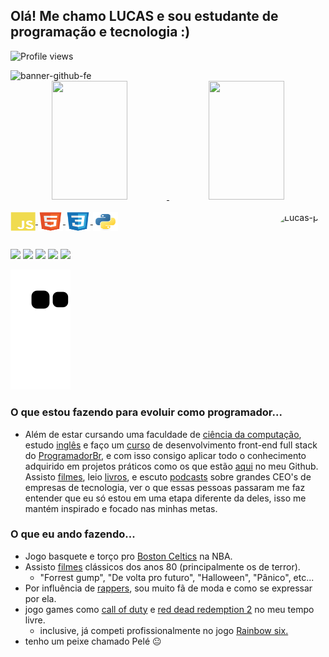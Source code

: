 ## Olá! Me chamo LUCAS e sou estudante de programação e tecnologia :)

![Profile views](https://gpvc.arturio.dev/lucas-marques-0)

<img alt="banner-github-fe" src="https://user-images.githubusercontent.com/111307314/185010860-39f4785d-7ecf-43d2-805b-c783ab713078.png">

<div align="center">
  <a href="https://github.com/lucas-marques-0">
  <img height="190em" width="49%" src="https://github-readme-stats.vercel.app/api?username=lucas-marques-0&show_icons=true&theme=radical&include_all_commits=true&count_private=true"/>
  <img height="190em" width="49%" src="https://github-readme-stats.vercel.app/api/top-langs/?username=lucas-marques-0&layout=compact&langs_count=7&theme=radical"/>
</div>

<div style="display: inline_block"><br>
  <img align="center" alt="Lucas-Js" height="30" width="40" src="https://raw.githubusercontent.com/devicons/devicon/master/icons/javascript/javascript-plain.svg">
  <img align="center" alt="Lucas-HTML" height="30" width="40" src="https://raw.githubusercontent.com/devicons/devicon/master/icons/html5/html5-original.svg">
  <img align="center" alt="Lucas-CSS" height="30" width="40" src="https://raw.githubusercontent.com/devicons/devicon/master/icons/css3/css3-original.svg">
  <img align="center" alt="Lucas-Python" height="30" width="40" src="https://raw.githubusercontent.com/devicons/devicon/master/icons/python/python-original.svg">
  <img align="right" alt="Lucas-pic" height="150" style="border-radius:50px;" src="https://lh3.googleusercontent.com/Ouu7diKH8Hh86Vs4LA2JFNruzYVaqo_ZMm7WpUPjhbBVd1hc7gvmKUfKtErpXqv7jzXLLs6VeRSb6NQfjNXI9XoEeWoPsJSG84224GdQrlj_NZRLEIchyIkQjweGLZY_06nb4P-Rw5axqmZhUIg7BIBW2jo-pA9mNsMrtghUiwGQJyfbfggAgx2TlaLMjk00lSEapdIUtYKexFUoMH7S1oxXITEdi2rcrA9DVxuSroZHK9Fi383J1G-EaxGMcO89FkwuRcI4Phgd5dm9ecOqnqNMPdnM_cs4cuNMKed69BBMQaP4qQHezfe6VPXoI4fxJQJpYDFHEWvFQgt6q2LfVPIXWMw0VTFNW1AZVCzLL7SFVlenEzIpz_nivLmuurPbC8CPWf2uW4mtqFji-N_Q7P8ftZNRehMegh6VW4CoMhnCfT4Tm-xWuHGW1wn9NfIc8mGOSOqEpRteAzYCVt62l-tYKrnxe2UgCKq8QOlyT9gm__VS4PIssZS9lGpHxfYazG8dBd7ss75TkS9ETBCVzW7L5rkki3WOtradh1afXfhwle_Y0N8d0v6OQ3ZSwkIHngZgjfTUVVhfHIkxkkNVX0-BqqrRqtguA5BNKp9Anp95qh3X-2vmYzsJn4m4E6GQp-t3pVkVDyslGDIZF1Bb27MIuXQXPmyP8b9fgzT2DMEXlafInA4-KbyjSSEBl-N3Xx0k2tsv5Ik2Cdps_JQPUojwt-tuJi78YmucTPZKM43T5sVAgtPsYlLb76-5T67V_9ws50rrj6ZmVTUIwdYOl8iIh8bbOtfrL6m1Wp2kgdKxRznbKczB5sW4-56czK9RiM-C_2yhWJF9w1vYkY4AhwxVwAsNiJ9H1OyfhlPka4s=s676-no?authuser=1">
</div>
  
 ##

<div>
  <a href="https://instagram.com/lucasmqsss" target="_blank"><img src="https://img.shields.io/badge/-Instagram-%23E4405F?style=for-the-badge&logo=instagram&logoColor=white" target="_blank"></a>
 <a href="https://discordapp.com/users/806941413019090944" target="_blank"><img src="https://img.shields.io/badge/Discord-7289DA?style=for-the-badge&logo=discord&logoColor=white" target="_blank"></a> 
  <a href="mailto:lucasmarqueshzx@gmail.com"><img src="https://img.shields.io/badge/-Gmail-%23333?style=for-the-badge&logo=gmail&logoColor=white" target="_blank"></a>
  <a href="https://www.linkedin.com/in/rafaella-ballerini-45875016a" target="_blank"><img src="https://img.shields.io/badge/-LinkedIn-%230077B5?style=for-the-badge&logo=linkedin&logoColor=white" target="_blank"></a> 
    <a href="https://open.spotify.com/user/5fxpyqnaewy0v9dujn2zoez5s?si=RR92-9UdSReqGPFdtEjPCw&utm_source=copy-link&nd=1" target="_blank">
    <img src="https://img.shields.io/badge/Spotify-1ED760?&style=for-the-badge&logo=spotify&logoColor=white" target="_blank">
  </a>
  
  ![Snake animation](https://github.com/lucas-marques-0/lucas-marques-0/blob/output/github-contribution-grid-snake.svg)
  
</div>

<h3>O que estou fazendo para evoluir como programador...</h3>

- Além de estar cursando uma faculdade de <a href="https://www.unifg.edu.br/graduacao/ciencia-da-computacao/" color="green">ciência da computação</a>, estudo <a href="https://www.youtube.com/watch?v=luipyUSgMY4" color="green">inglês</a> e faço um <a href="https://programadorbr.com/" color="green">curso</a> de desenvolvimento front-end full stack do <a href="https://www.youtube.com/c/Programadorbr" color="green">ProgramadorBr</a>, e com isso consigo aplicar todo o conhecimento adquirido em projetos práticos como os que estão <a href="https://github.com/lucas-marques-0?tab=repositories" color="green">aqui</a> no meu Github. Assisto <a href="https://www.google.com/search?q=a+rede+social+&sxsrf=ALiCzsZhx2KLwPpWSZ_2B1DxOz_ObcF_3g%3A1660706547860&ei=8178Ys2RNIaH5OUPoue2gA4&ved=0ahUKEwiN1_H-9cz5AhWGA7kGHaKzDeAQ4dUDCA4&uact=5&oq=a+rede+social+&gs_lcp=Cgdnd3Mtd2l6EAMyBAgjECcyBAguEEMyBQgAEIAEMgUIABCABDIFCAAQgAQyBQgAEIAEMgUIABCABDIFCAAQgAQyBQgAEIAEMgUIABCABDoHCAAQRxCwAzoHCAAQsAMQQzoKCAAQ5AIQsAMYAToMCC4QyAMQsAMQQxgCSgQIQRgASgQIRhgBUPkCWPkCYL0EaAFwAXgAgAG2AYgBtgGSAQMwLjGYAQCgAQHIARPAAQHaAQYIARABGAnaAQYIAhABGAg&sclient=gws-wiz" color="green">filmes</a>, leio <a href="https://www.amazon.com.br/Upstarts-Airbnb-Companies-Sil%C3%ADcio-Mudando/dp/8551002082/ref=sr_1_1?__mk_pt_BR=%C3%85M%C3%85%C5%BD%C3%95%C3%91&crid=HH3RETWAVAH7&keywords=as+upstarts&qid=1660706507&sprefix=as+upstarts%2Caps%2C451&sr=8-1" color="green">livros</a>, e escuto <a href="https://podcasts.google.com/feed/aHR0cHM6Ly93d3cub21ueWNvbnRlbnQuY29tL2QvcGxheWxpc3QvZTczYzk5OGUtNmU2MC00MzJmLTg2MTAtYWUyMTAxNDBjNWIxL2QwMmU3ODExLTAzN2MtNGI0Yy1iYTJkLWFlMmIwMDM1MGVmMC82NTlhZDRhZC1jMjZiLTQ4YTctYmIzNC1hZTJiMDAzNTBmMDcvcG9kY2FzdC5yc3M?sa=X&ved=0CAkQlvsGahcKEwiw2o2A98z5AhUAAAAAHQAAAAAQAQ" color="green">podcasts</a> sobre grandes CEO's de empresas de tecnologia, ver o que essas pessoas passaram me faz entender que eu só estou em uma etapa diferente da deles, isso me mantém inspirado e focado nas minhas metas.

<h3>O que eu ando fazendo...</h3>

- Jogo basquete e torço pro <a href="https://www.google.com/search?q=boston+celtics&oq=boston+celtics&aqs=chrome..69i57.2836j0j9&sourceid=chrome&ie=UTF-8" color="green">Boston Celtics<a> na NBA.
- Assisto <a href="https://www.google.com/search?q=filmes+anos+80&sxsrf=ALiCzsaOMIKr92jLF5cUhXSRzNPwMTP9Yw%3A1660701460883&ei=FEv8Yt3ANdS21sQPstGp6Ao&ved=0ahUKEwjdmp2F48z5AhVUm5UCHbJoCq0Q4dUDCA4&uact=5&oq=filmes+anos+80&gs_lcp=Cgdnd3Mtd2l6EAMyBAgjECcyBQgAEIAEMgUIABCABDIFCAAQgAQyBQgAEIAEMgUIABCABDIFCAAQgAQyBQgAEIAEMgUIABCABDIFCAAQgAQ6BwgjEOoCECc6BAgAEEM6EQguEIAEELEDEIMBEMcBENEDOgoIABCxAxCDARBDOggIABCABBCxAzoLCAAQgAQQsQMQgwFKBAhBGABKBAhGGABQAFiMDmCDEGgBcAF4AIABvQGIAb8TkgEEMC4xNJgBAKABAbABCsABAQ&sclient=gws-wiz#wxpd=:true" color="green">filmes</a> clássicos dos anos 80 (principalmente os de terror).
  - "Forrest gump", "De volta pro futuro", "Halloween", "Pânico", etc...
- Por influência de <a href="https://br.pinterest.com/pin/986569862098021048/" color="green">rappers<a>, sou muito fã de moda e como se expressar por ela.
- jogo games como <a href="https://www.google.com/search?q=call+of+dutty&oq=call+of+dutty&aqs=chrome..69i57j69i59.2285j0j7&sourceid=chrome&ie=UTF-8" color="green">call of duty</a> e <a href="https://www.google.com/search?q=red+dead+redemption+2&oq=red+dead+redemption+2&aqs=chrome..69i57j69i61l2.3974j0j9&sourceid=chrome&ie=UTF-8" color="green">red dead redemption 2</a> no meu tempo livre.
  - inclusive, já competi profissionalmente no jogo <a href="https://www.google.com/search?q=rainbow+six&oq=rainbow+six&aqs=chrome..69i57j69i61l2.2504j0j9&sourceid=chrome&ie=UTF-8" color="green">Rainbow six.</a>
- tenho um peixe chamado Pelé 😐
